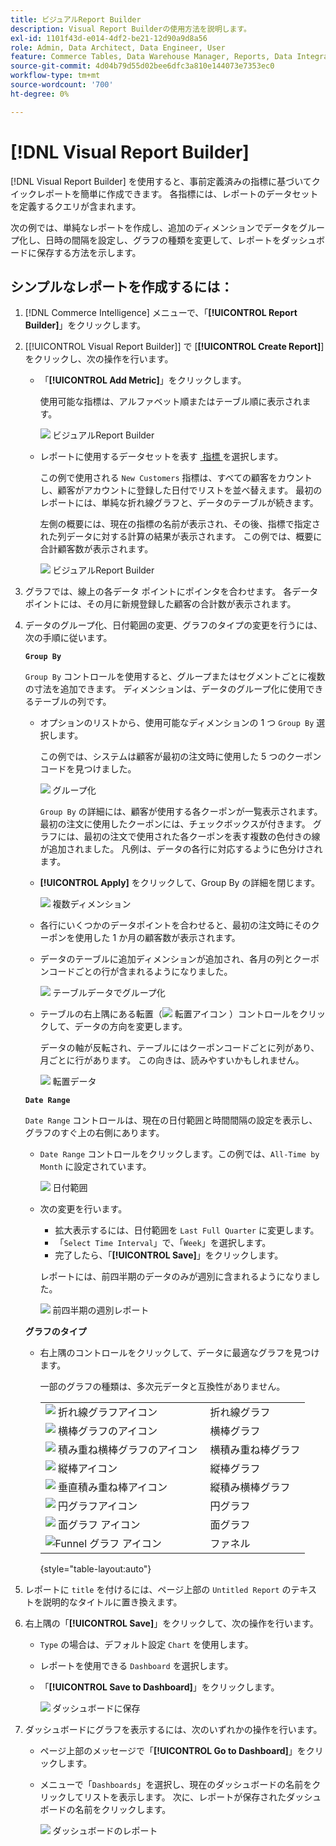 ```yaml
---
title: ビジュアルReport Builder
description: Visual Report Builderの使用方法を説明します。
exl-id: 1101f43d-e014-4df2-be21-12d90a9d8a56
role: Admin, Data Architect, Data Engineer, User
feature: Commerce Tables, Data Warehouse Manager, Reports, Data Integration
source-git-commit: 4d04b79d55d02bee6dfc3a810e144073e7353ec0
workflow-type: tm+mt
source-wordcount: '700'
ht-degree: 0%

---
```


# [!DNL Visual Report Builder]

[!DNL Visual Report Builder] を使用すると、事前定義済みの指標に基づいてクイックレポートを簡単に作成できます。 各指標には、レポートのデータセットを定義するクエリが含まれます。

次の例では、単純なレポートを作成し、追加のディメンションでデータをグループ化し、日時の間隔を設定し、グラフの種類を変更して、レポートをダッシュボードに保存する方法を示します。

## シンプルなレポートを作成するには：

1. [!DNL Commerce Intelligence] メニューで、「**[!UICONTROL Report Builder]**」をクリックします。

1. [[!UICONTROL Visual Report Builder]] で [**[!UICONTROL Create Report]**] をクリックし、次の操作を行います。

   * 「**[!UICONTROL Add Metric]**」をクリックします。

     使用可能な指標は、アルファベット順またはテーブル順に表示されます。

     ![&#x200B; ビジュアルReport Builder](../../assets/magento-bi-visual-report-builder-add-metric.png)

   * レポートに使用するデータセットを表す [&#x200B; 指標 &#x200B;](../../data-user/reports/ess-manage-data-metrics.md) を選択します。

     この例で使用される `New Customers` 指標は、すべての顧客をカウントし、顧客がアカウントに登録した日付でリストを並べ替えます。 最初のレポートには、単純な折れ線グラフと、データのテーブルが続きます。

     左側の概要には、現在の指標の名前が表示され、その後、指標で指定された列データに対する計算の結果が表示されます。 この例では、概要に合計顧客数が表示されます。

     ![&#x200B; ビジュアルReport Builder](../../assets/magento-bi-report-builder-untitled.png)

1. グラフでは、線上の各データ ポイントにポインタを合わせます。 各データポイントには、その月に新規登録した顧客の合計数が表示されます。

1. データのグループ化、日付範囲の変更、グラフのタイプの変更を行うには、次の手順に従います。

   **`Group By`**

   `Group By` コントロールを使用すると、グループまたはセグメントごとに複数の寸法を追加できます。 ディメンションは、データのグループ化に使用できるテーブルの列です。

   * オプションのリストから、使用可能なディメンションの 1 つ `Group By` 選択します。

     この例では、システムは顧客が最初の注文時に使用した 5 つのクーポンコードを見つけました。

     ![&#x200B; グループ化 &#x200B;](../../assets/magento-bi-report-builder-group-by-dimensions.png)

     `Group By` の詳細には、顧客が使用する各クーポンが一覧表示されます。 最初の注文に使用したクーポンには、チェックボックスが付きます。 グラフには、最初の注文で使用された各クーポンを表す複数の色付きの線が追加されました。 凡例は、データの各行に対応するように色分けされます。

   * **[!UICONTROL Apply]** をクリックして、Group By の詳細を閉じます。

     ![&#x200B; 複数ディメンション &#x200B;](../../assets/magento-bi-report-builder-group-by-dimension-detail.png)

   * 各行にいくつかのデータポイントを合わせると、最初の注文時にそのクーポンを使用した 1 か月の顧客数が表示されます。

   * データのテーブルに追加ディメンションが追加され、各月の列とクーポンコードごとの行が含まれるようになりました。

     ![&#x200B; テーブルデータでグループ化 &#x200B;](../../assets/magento-bi-report-builder-group-by-table-data.png)

   * テーブルの右上隅にある転置（![&#x200B; 転置アイコン &#x200B;](../../assets/magento-bi-btn-transpose.png)）コントロールをクリックして、データの方向を変更します。

     データの軸が反転され、テーブルにはクーポンコードごとに列があり、月ごとに行があります。 この向きは、読みやすいかもしれません。

     ![&#x200B; 転置データ &#x200B;](../../assets/magento-bi-report-builder-group-by-table-data-transposed.png)

   **`Date Range`**

   `Date Range` コントロールは、現在の日付範囲と時間間隔の設定を表示し、グラフのすぐ上の右側にあります。

   * `Date Range` コントロールをクリックします。この例では、`All-Time by Month` に設定されています。

     ![&#x200B; 日付範囲 &#x200B;](../../assets/magento-bi-report-builder-date-range.png)

   * 次の変更を行います。

      * 拡大表示するには、日付範囲を `Last Full Quarter` に変更します。
      * 「`Select Time Interval`」で、「`Week`」を選択します。
      * 完了したら、「**[!UICONTROL Save]**」をクリックします。

     レポートには、前四半期のデータのみが週別に含まれるようになりました。

     ![&#x200B; 前四半期の週別レポート &#x200B;](../../assets/magento-bi-report-builder-date-range-quarter-by-week-chart.png)

   **グラフのタイプ**

   * 右上隅のコントロールをクリックして、データに最適なグラフを見つけます。

     一部のグラフの種類は、多次元データと互換性がありません。

     | | |
     |-----|-----|
     | ![&#x200B; 折れ線グラフアイコン &#x200B;](../../assets/magento-bi-btn-chart-line.png) | 折れ線グラフ |
     | ![&#x200B; 横棒グラフのアイコン &#x200B;](../../assets/magento-bi-btn-chart-horz-bar.png) | 横棒グラフ |
     | ![&#x200B; 積み重ね横棒グラフのアイコン &#x200B;](../../assets/magento-bi-btn-chart-horz-stacked-bar.png) | 横積み重ね棒グラフ |
     | ![&#x200B; 縦棒アイコン &#x200B;](../../assets/magento-bi-btn-chart-vert-bar.png) | 縦棒グラフ |
     | ![&#x200B; 垂直積み重ね棒アイコン &#x200B;](../../assets/magento-bi-btn-chart-vert-stacked-bar.png) | 縦積み横棒グラフ |
     | ![&#x200B; 円グラフアイコン &#x200B;](../../assets/magento-bi-btn-chart-pie.png) | 円グラフ |
     | ![&#x200B; 面グラフ アイコン &#x200B;](../../assets/magento-bi-btn-chart-area.png) | 面グラフ |
     | ![Funnel グラフ アイコン &#x200B;](../../assets/magento-bi-btn-chart-funnel.png) | ファネル |

     {style="table-layout:auto"}

1. レポートに `title` を付けるには、ページ上部の `Untitled Report` のテキストを説明的なタイトルに置き換えます。

1. 右上隅の「**[!UICONTROL Save]**」をクリックして、次の操作を行います。

   * `Type` の場合は、デフォルト設定 `Chart` を使用します。

   * レポートを使用できる `Dashboard` を選択します。

   * 「**[!UICONTROL Save to Dashboard]**」をクリックします。

     ![&#x200B; ダッシュボードに保存 &#x200B;](../../assets/magento-bi-report-builder-save-to-dashboard.png)

1. ダッシュボードにグラフを表示するには、次のいずれかの操作を行います。

   * ページ上部のメッセージで「**[!UICONTROL Go to Dashboard]**」をクリックします。

   * メニューで「`Dashboards`」を選択し、現在のダッシュボードの名前をクリックしてリストを表示します。 次に、レポートが保存されたダッシュボードの名前をクリックします。

     ![&#x200B; ダッシュボードのレポート &#x200B;](../../assets/magento-bi-report-builder-my-dashboard.png)
